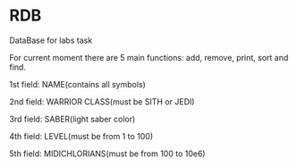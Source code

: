 # RDB
DataBase for labs task

For current moment there are 5 main functions: add, remove, print, sort and find.

1st field: NAME(contains all symbols)

2nd field: WARRIOR CLASS(must be SITH or JEDI)

3rd field: SABER(light saber color)

4th field: LEVEL(must be from 1 to 100)

5th field: MIDICHLORIANS(must be from 100 to 10e6)
